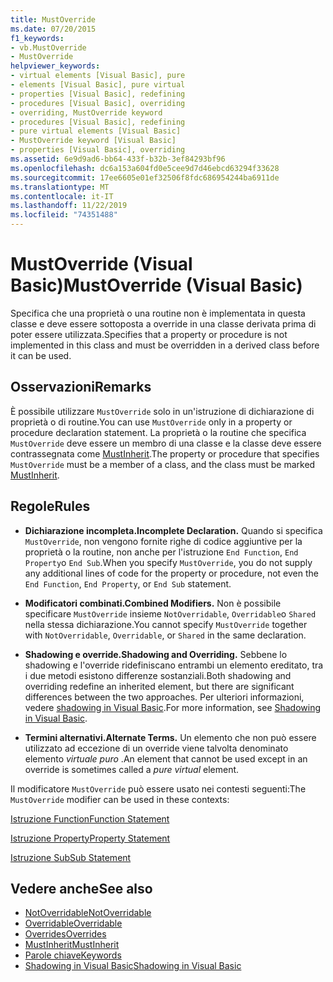 ```yaml
---
title: MustOverride
ms.date: 07/20/2015
f1_keywords:
- vb.MustOverride
- MustOverride
helpviewer_keywords:
- virtual elements [Visual Basic], pure
- elements [Visual Basic], pure virtual
- properties [Visual Basic], redefining
- procedures [Visual Basic], overriding
- overriding, MustOverride keyword
- procedures [Visual Basic], redefining
- pure virtual elements [Visual Basic]
- MustOverride keyword [Visual Basic]
- properties [Visual Basic], overriding
ms.assetid: 6e9d9ad6-bb64-433f-b32b-3ef84293bf96
ms.openlocfilehash: dc6a153a604fd0e5cee9d7d46ebcd63294f33628
ms.sourcegitcommit: 17ee6605e01ef32506f8fdc686954244ba6911de
ms.translationtype: MT
ms.contentlocale: it-IT
ms.lasthandoff: 11/22/2019
ms.locfileid: "74351488"
---
```

# <a name="mustoverride-visual-basic"></a><span data-ttu-id="33e63-102">MustOverride (Visual Basic)</span><span class="sxs-lookup"><span data-stu-id="33e63-102">MustOverride (Visual Basic)</span></span>
<span data-ttu-id="33e63-103">Specifica che una proprietà o una routine non è implementata in questa classe e deve essere sottoposta a override in una classe derivata prima di poter essere utilizzata.</span><span class="sxs-lookup"><span data-stu-id="33e63-103">Specifies that a property or procedure is not implemented in this class and must be overridden in a derived class before it can be used.</span></span>  
  
## <a name="remarks"></a><span data-ttu-id="33e63-104">Osservazioni</span><span class="sxs-lookup"><span data-stu-id="33e63-104">Remarks</span></span>  
 <span data-ttu-id="33e63-105">È possibile utilizzare `MustOverride` solo in un'istruzione di dichiarazione di proprietà o di routine.</span><span class="sxs-lookup"><span data-stu-id="33e63-105">You can use `MustOverride` only in a property or procedure declaration statement.</span></span> <span data-ttu-id="33e63-106">La proprietà o la routine che specifica `MustOverride` deve essere un membro di una classe e la classe deve essere contrassegnata come [MustInherit](../../../visual-basic/language-reference/modifiers/mustinherit.md).</span><span class="sxs-lookup"><span data-stu-id="33e63-106">The property or procedure that specifies `MustOverride` must be a member of a class, and the class must be marked [MustInherit](../../../visual-basic/language-reference/modifiers/mustinherit.md).</span></span>  
  
## <a name="rules"></a><span data-ttu-id="33e63-107">Regole</span><span class="sxs-lookup"><span data-stu-id="33e63-107">Rules</span></span>  
  
- <span data-ttu-id="33e63-108">**Dichiarazione incompleta.**</span><span class="sxs-lookup"><span data-stu-id="33e63-108">**Incomplete Declaration.**</span></span> <span data-ttu-id="33e63-109">Quando si specifica `MustOverride`, non vengono fornite righe di codice aggiuntive per la proprietà o la routine, non anche per l'istruzione `End Function`, `End Property`o `End Sub`.</span><span class="sxs-lookup"><span data-stu-id="33e63-109">When you specify `MustOverride`, you do not supply any additional lines of code for the property or procedure, not even the `End Function`, `End Property`, or `End Sub` statement.</span></span>  
  
- <span data-ttu-id="33e63-110">**Modificatori combinati.**</span><span class="sxs-lookup"><span data-stu-id="33e63-110">**Combined Modifiers.**</span></span> <span data-ttu-id="33e63-111">Non è possibile specificare `MustOverride` insieme `NotOverridable`, `Overridable`o `Shared` nella stessa dichiarazione.</span><span class="sxs-lookup"><span data-stu-id="33e63-111">You cannot specify `MustOverride` together with `NotOverridable`, `Overridable`, or `Shared` in the same declaration.</span></span>  
  
- <span data-ttu-id="33e63-112">**Shadowing e override.**</span><span class="sxs-lookup"><span data-stu-id="33e63-112">**Shadowing and Overriding.**</span></span> <span data-ttu-id="33e63-113">Sebbene lo shadowing e l'override ridefiniscano entrambi un elemento ereditato, tra i due metodi esistono differenze sostanziali.</span><span class="sxs-lookup"><span data-stu-id="33e63-113">Both shadowing and overriding redefine an inherited element, but there are significant differences between the two approaches.</span></span> <span data-ttu-id="33e63-114">Per ulteriori informazioni, vedere [shadowing in Visual Basic](../../../visual-basic/programming-guide/language-features/declared-elements/shadowing.md).</span><span class="sxs-lookup"><span data-stu-id="33e63-114">For more information, see [Shadowing in Visual Basic](../../../visual-basic/programming-guide/language-features/declared-elements/shadowing.md).</span></span>  
  
- <span data-ttu-id="33e63-115">**Termini alternativi.**</span><span class="sxs-lookup"><span data-stu-id="33e63-115">**Alternate Terms.**</span></span> <span data-ttu-id="33e63-116">Un elemento che non può essere utilizzato ad eccezione di un override viene talvolta denominato elemento *virtuale puro* .</span><span class="sxs-lookup"><span data-stu-id="33e63-116">An element that cannot be used except in an override is sometimes called a *pure virtual* element.</span></span>  
  
 <span data-ttu-id="33e63-117">Il modificatore `MustOverride` può essere usato nei contesti seguenti:</span><span class="sxs-lookup"><span data-stu-id="33e63-117">The `MustOverride` modifier can be used in these contexts:</span></span>  
  
 [<span data-ttu-id="33e63-118">Istruzione Function</span><span class="sxs-lookup"><span data-stu-id="33e63-118">Function Statement</span></span>](../../../visual-basic/language-reference/statements/function-statement.md)  
  
 [<span data-ttu-id="33e63-119">Istruzione Property</span><span class="sxs-lookup"><span data-stu-id="33e63-119">Property Statement</span></span>](../../../visual-basic/language-reference/statements/property-statement.md)  
  
 [<span data-ttu-id="33e63-120">Istruzione Sub</span><span class="sxs-lookup"><span data-stu-id="33e63-120">Sub Statement</span></span>](../../../visual-basic/language-reference/statements/sub-statement.md)  
  
## <a name="see-also"></a><span data-ttu-id="33e63-121">Vedere anche</span><span class="sxs-lookup"><span data-stu-id="33e63-121">See also</span></span>

- [<span data-ttu-id="33e63-122">NotOverridable</span><span class="sxs-lookup"><span data-stu-id="33e63-122">NotOverridable</span></span>](../../../visual-basic/language-reference/modifiers/notoverridable.md)
- [<span data-ttu-id="33e63-123">Overridable</span><span class="sxs-lookup"><span data-stu-id="33e63-123">Overridable</span></span>](../../../visual-basic/language-reference/modifiers/overridable.md)
- [<span data-ttu-id="33e63-124">Overrides</span><span class="sxs-lookup"><span data-stu-id="33e63-124">Overrides</span></span>](../../../visual-basic/language-reference/modifiers/overrides.md)
- [<span data-ttu-id="33e63-125">MustInherit</span><span class="sxs-lookup"><span data-stu-id="33e63-125">MustInherit</span></span>](../../../visual-basic/language-reference/modifiers/mustinherit.md)
- [<span data-ttu-id="33e63-126">Parole chiave</span><span class="sxs-lookup"><span data-stu-id="33e63-126">Keywords</span></span>](../../../visual-basic/language-reference/keywords/index.md)
- [<span data-ttu-id="33e63-127">Shadowing in Visual Basic</span><span class="sxs-lookup"><span data-stu-id="33e63-127">Shadowing in Visual Basic</span></span>](../../../visual-basic/programming-guide/language-features/declared-elements/shadowing.md)
